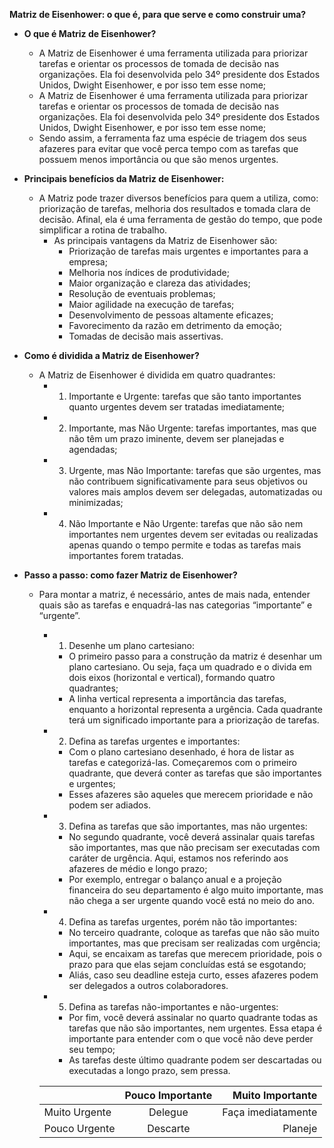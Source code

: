 **Matriz de Eisenhower: o que é, para que serve e como construir uma?**

- **O que é Matriz de Eisenhower?**
    - A Matriz de Eisenhower é uma ferramenta utilizada para priorizar tarefas e orientar os processos de tomada de decisão nas organizações. Ela foi desenvolvida pelo 34º presidente dos Estados Unidos, Dwight Eisenhower, e por isso tem esse nome;
    - A Matriz de Eisenhower é uma ferramenta utilizada para priorizar tarefas e orientar os processos de tomada de decisão nas organizações. Ela foi desenvolvida pelo 34º presidente dos Estados Unidos, Dwight Eisenhower, e por isso tem esse nome;
    - Sendo assim, a ferramenta faz uma espécie de triagem dos seus afazeres para evitar que você perca tempo com as tarefas que possuem menos importância ou que são menos urgentes.

- **Principais benefícios da Matriz de Eisenhower:**
    - A Matriz pode trazer diversos benefícios para quem a utiliza, como: priorização de tarefas, melhoria dos resultados e tomada clara de decisão. Afinal, ela é uma ferramenta de gestão do tempo, que pode simplificar a rotina de trabalho.
        - As principais vantagens da Matriz de Eisenhower são: 
            - Priorização de tarefas mais urgentes e importantes para a empresa;
            - Melhoria nos índices de produtividade;
            - Maior organização e clareza das atividades;
            - Resolução de eventuais problemas;
            - Maior agilidade na execução de tarefas;
            - Desenvolvimento de pessoas altamente eficazes;
            - Favorecimento da razão em detrimento da emoção;
            - Tomadas de decisão mais assertivas.

- **Como é dividida a Matriz de Eisenhower?**
    - A Matriz de Eisenhower é dividida em quatro quadrantes:
        - 1. Importante e Urgente: tarefas que são tanto importantes quanto urgentes devem ser tratadas imediatamente;
        - 2. Importante, mas Não Urgente: tarefas importantes, mas que não têm um prazo iminente, devem ser planejadas e agendadas;
        - 3. Urgente, mas Não Importante: tarefas que são urgentes, mas não contribuem significativamente para seus objetivos ou valores mais amplos devem ser delegadas, automatizadas ou minimizadas;
        - 4. Não Importante e Não Urgente: tarefas que não são nem importantes nem urgentes devem ser evitadas ou realizadas apenas quando o tempo permite e todas as tarefas mais importantes forem tratadas.

- **Passo a passo: como fazer Matriz de Eisenhower?**
    - Para montar a matriz, é necessário, antes de mais nada, entender quais são as tarefas e enquadrá-las nas categorias “importante” e “urgente”.
        - 1. Desenhe um plano cartesiano:
            - O primeiro passo para a construção da matriz é desenhar um plano cartesiano. Ou seja, faça um quadrado e o divida em dois eixos (horizontal e vertical), formando quatro quadrantes; 
            - A linha vertical representa a importância das tarefas, enquanto a horizontal representa a urgência. Cada quadrante terá um significado importante para a priorização de tarefas.

        - 2. Defina as tarefas urgentes e importantes:
            - Com o plano cartesiano desenhado, é hora de listar as tarefas e categorizá-las. Começaremos com o primeiro quadrante, que deverá conter as tarefas que são importantes e urgentes;
            - Esses afazeres são aqueles que merecem prioridade e não podem ser adiados.

        - 3. Defina as tarefas que são importantes, mas não urgentes:
            - No segundo quadrante, você deverá assinalar quais tarefas são importantes, mas que não precisam ser executadas com caráter de urgência. Aqui, estamos nos referindo aos afazeres de médio e longo prazo;
            - Por exemplo, entregar o balanço anual e a projeção financeira do seu departamento é algo muito importante, mas não chega a ser urgente quando você está no meio do ano.

        - 4. Defina as tarefas urgentes, porém não tão importantes:
            - No terceiro quadrante, coloque as tarefas que não são muito importantes, mas que precisam ser realizadas com urgência;
            - Aqui, se encaixam as tarefas que merecem prioridade, pois o prazo para que elas sejam concluídas está se esgotando;
            - Aliás, caso seu deadline esteja curto, esses afazeres podem ser delegados a outros colaboradores.
            
        - 5. Defina as tarefas não-importantes e não-urgentes:
            - Por fim, você deverá assinalar no quarto quadrante todas as tarefas que não são importantes, nem urgentes. Essa etapa é importante para entender com o que você não deve perder seu tempo;
            - As tarefas deste último quadrante podem ser descartadas ou executadas a longo prazo, sem pressa.

        |  | Pouco Importante | Muito Importante | 
        |----------|:-------------:|------:|
        | Muito Urgente| Delegue | Faça imediatamente |
        | Pouco Urgente| Descarte | Planeje  |